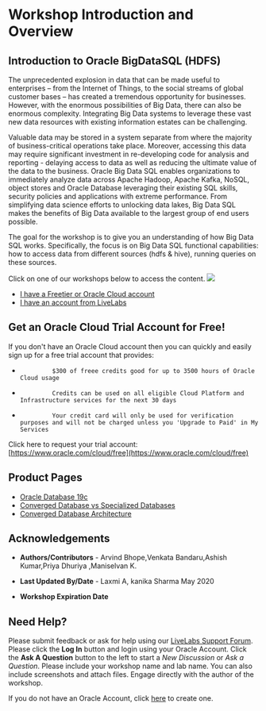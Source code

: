 # Workshop Introduction and Overview #

## Introduction to Oracle BigDataSQL (HDFS) ##


The unprecedented explosion in data that can be made useful to enterprises – from the Internet of Things, to the social streams of global customer bases – has created a tremendous opportunity for businesses. However, with the enormous possibilities of Big Data, there can also be enormous complexity. Integrating Big Data systems to leverage these vast new data resources with existing information estates can be challenging. 

[](youtube:lVRDpAAJd2c)


Valuable data may be stored in a system separate from where the majority of business-critical operations take place. Moreover, accessing this data may require significant investment in re-developing code for analysis and reporting - delaying access to data as well as reducing the ultimate value of the data to the business.
Oracle Big Data SQL enables organizations to immediately analyze data across Apache Hadoop, Apache Kafka, NoSQL, object stores and Oracle Database leveraging their existing SQL skills, security policies and applications with extreme performance. From simplifying data science efforts to unlocking data lakes, Big Data SQL makes the benefits of Big Data available to the largest group of end users possible.


The goal for the workshop is to give you an understanding of how Big Data SQL works. Specifically, the focus is on Big Data SQL functional capabilities: how to access data from different sources (hdfs & hive), running queries on these sources.

Click on one of our workshops below to access the content. 
[![](./images/converged-database.png)](https://oracle.github.io/learning-library/data-management-library/database/multitenant/freetier/index.html)  

- [I have a Freetier or Oracle Cloud account](https://oracle.github.io/learning-library/data-management-library/database/multitenant/freetier/index.html)
- [I have an account from LiveLabs](https://oracle.github.io/learning-library/data-management-library/database/multitenant/ssworkshop/index.html)


## Get an Oracle Cloud Trial Account for Free!
If you don't have an Oracle Cloud account then you can quickly and easily sign up for a free trial account that provides:
-              $300 of freee credits good for up to 3500 hours of Oracle Cloud usage
-              Credits can be used on all eligible Cloud Platform and Infrastructure services for the next 30 days
-              Your credit card will only be used for verification purposes and will not be charged unless you 'Upgrade to Paid' in My Services

Click here to request your trial account: [https://www.oracle.com/cloud/free](https://www.oracle.com/cloud/free)



## Product Pages
- [Oracle Database 19c](https://www.oracle.com/database/)
- [Converged Database vs Specialized Databases](https://www.youtube.com/watch?v=Sbbw2mcrfiA)
- [Converged Database Architecture](https://www.youtube.com/watch?v=9d76-LhgMQs)



## Acknowledgements

- **Authors/Contributors** - Arvind Bhope,Venkata Bandaru,Ashish Kumar,Priya Dhuriya ,Maniselvan K.

- **Last Updated By/Date** - Laxmi A, kanika Sharma May 2020

- **Workshop Expiration Date**


## Need Help?
Please submit feedback or ask for help using our [LiveLabs Support Forum](https://community.oracle.com/tech/developers/categories/livelabsdiscussions). Please click the **Log In** button and login using your Oracle Account. Click the **Ask A Question** button to the left to start a *New Discussion* or *Ask a Question*.  Please include your workshop name and lab name.  You can also include screenshots and attach files.  Engage directly with the author of the workshop.

If you do not have an Oracle Account, click [here](https://profile.oracle.com/myprofile/account/create-account.jspx) to create one.












